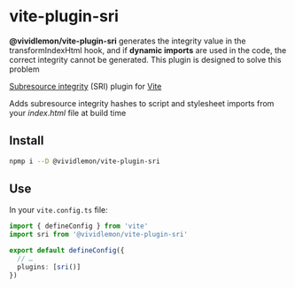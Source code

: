 # vite-plugin-sri

**@vividlemon/vite-plugin-sri** generates the integrity value in the transformIndexHtml hook, and if **dynamic imports** are used in the code, the correct integrity cannot be generated. This plugin is designed to solve this problem

[Subresource integrity](https://developer.mozilla.org/en-US/docs/Web/Security/Subresource_Integrity) (SRI) plugin for [Vite](https://vitejs.dev/)

Adds subresource integrity hashes to script and stylesheet imports from your _index.html_ file at build time

## Install

```bash
npmp i --D @vividlemon/vite-plugin-sri
```

## Use

In your `vite.config.ts` file:

```ts
import { defineConfig } from 'vite'
import sri from '@vividlemon/vite-plugin-sri'

export default defineConfig({
  // …
  plugins: [sri()]
})
```
